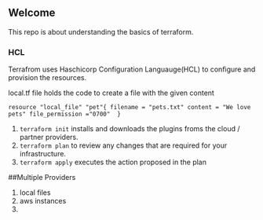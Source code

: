 ## Welcome

This repo is about understanding the basics of terraform.

### HCL 
Terrafrom uses Haschicorp Configuration Languauge(HCL) to configure and provision the resources.

local.tf file holds the code to create a file with the given content

`resource "local_file" "pet"{
	filename = "pets.txt"
	content = "We love pets"
	file_permission ="0700"	
}`

1. `terraform init`  installs and downloads the plugins froms the cloud / partner providers.
2. `terraform plan`  to review any changes that are required for your infrastructure.
3. `terraform apply` executes the action proposed in the plan

##Multiple Providers

1. local files
2. aws instances
3. 




